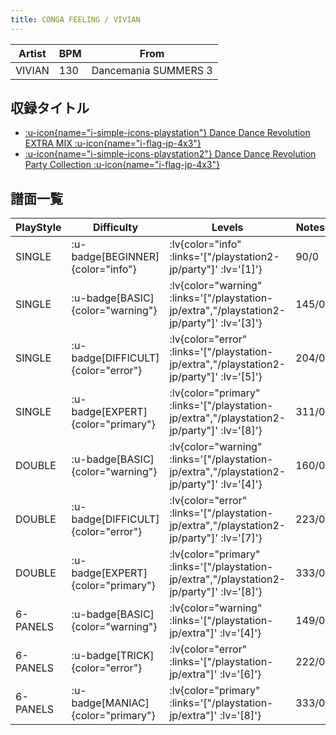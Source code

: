 ```yaml
---
title: CONGA FEELING / VIVIAN
---
```


|Artist|BPM|From|
|------|---|----|
|VIVIAN|130|Dancemania SUMMERS 3|

## 収録タイトル

- [ :u-icon{name="i-simple-icons-playstation"} Dance Dance Revolution EXTRA MIX :u-icon{name="i-flag-jp-4x3"} ](/playstation-jp/extra)
- [ :u-icon{name="i-simple-icons-playstation2"} Dance Dance Revolution Party Collection :u-icon{name="i-flag-jp-4x3"} ](/playstation2-jp/party)

## 譜面一覧

|PlayStyle|Difficulty|Levels|Notes|Movie|
|---------|----------|------|-----|-----|
|SINGLE| :u-badge[BEGINNER]{color="info"} | :lv{color="info" :links='["/playstation2-jp/party"]' :lv='[1]'} |90/0||
|SINGLE| :u-badge[BASIC]{color="warning"} | :lv{color="warning" :links='["/playstation-jp/extra","/playstation2-jp/party"]' :lv='[3]'} |145/0||
|SINGLE| :u-badge[DIFFICULT]{color="error"} | :lv{color="error" :links='["/playstation-jp/extra","/playstation2-jp/party"]' :lv='[5]'} |204/0||
|SINGLE| :u-badge[EXPERT]{color="primary"} | :lv{color="primary" :links='["/playstation-jp/extra","/playstation2-jp/party"]' :lv='[8]'} |311/0||
|DOUBLE| :u-badge[BASIC]{color="warning"} | :lv{color="warning" :links='["/playstation-jp/extra","/playstation2-jp/party"]' :lv='[4]'} |160/0||
|DOUBLE| :u-badge[DIFFICULT]{color="error"} | :lv{color="error" :links='["/playstation-jp/extra","/playstation2-jp/party"]' :lv='[7]'} |223/0||
|DOUBLE| :u-badge[EXPERT]{color="primary"} | :lv{color="primary" :links='["/playstation-jp/extra","/playstation2-jp/party"]' :lv='[8]'} |333/0||
|6-PANELS| :u-badge[BASIC]{color="warning"} | :lv{color="warning" :links='["/playstation-jp/extra"]' :lv='[4]'} |149/0||
|6-PANELS| :u-badge[TRICK]{color="error"} | :lv{color="error" :links='["/playstation-jp/extra"]' :lv='[6]'} |222/0||
|6-PANELS| :u-badge[MANIAC]{color="primary"} | :lv{color="primary" :links='["/playstation-jp/extra"]' :lv='[8]'} |333/0||
